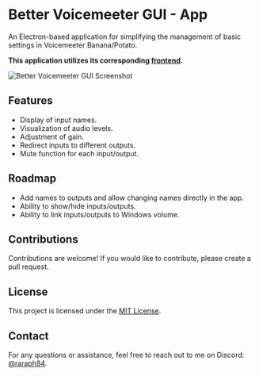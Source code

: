 # Better Voicemeeter GUI - App

An Electron-based application for simplifying the management of basic settings in Voicemeeter Banana/Potato.

**This application utilizes its corresponding [frontend](https://github.com/Raraph84/Better-Voicemeeter-GUI-Frontend).**

![Better Voicemeeter GUI Screenshot](https://files.raraph.fr/better-voicemeeter-gui-screenshot.png)

## Features

- Display of input names.
- Visualization of audio levels.
- Adjustment of gain.
- Redirect inputs to different outputs.
- Mute function for each input/output.

## Roadmap

- Add names to outputs and allow changing names directly in the app.
- Ability to show/hide inputs/outputs.
- Ability to link inputs/outputs to Windows volume.

## Contributions

Contributions are welcome! If you would like to contribute, please create a pull request.

## License

This project is licensed under the [MIT License](LICENSE).

## Contact

For any questions or assistance, feel free to reach out to me on Discord: [@raraph84](https://discord.com/users/486801186419245060).
